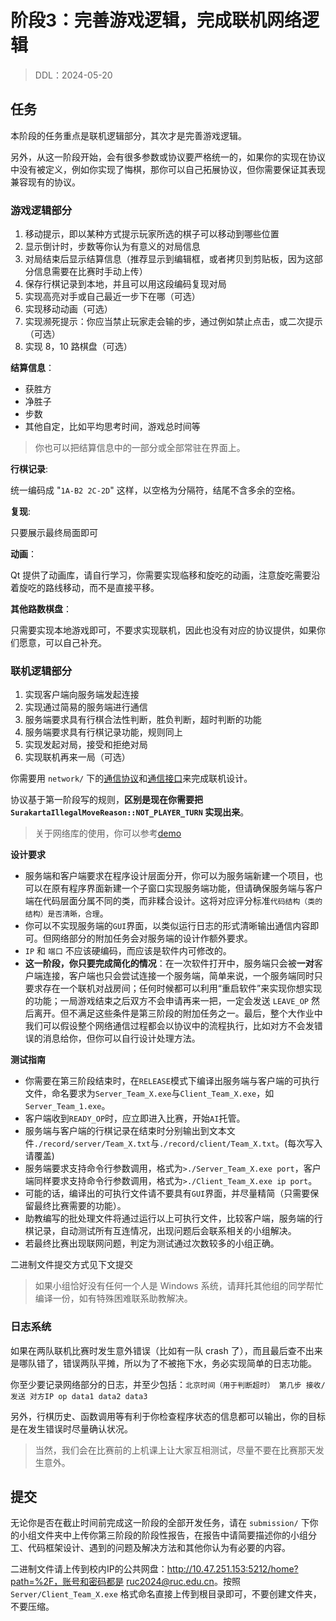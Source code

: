 # 阶段3：完善游戏逻辑，完成联机网络逻辑

> DDL：2024-05-20

## 任务

本阶段的任务重点是联机逻辑部分，其次才是完善游戏逻辑。

另外，从这一阶段开始，会有很多参数或协议要严格统一的，如果你的实现在协议中没有被定义，例如你实现了悔棋，那你可以自己拓展协议，但你需要保证其表现兼容现有的协议。

### 游戏逻辑部分

1. 移动提示，即以某种方式提示玩家所选的棋子可以移动到哪些位置
2. 显示倒计时，步数等你认为有意义的对局信息
3. 对局结束后显示结算信息（推荐显示到编辑框，或者拷贝到剪贴板，因为这部分信息需要在比赛时手动上传）
4. 保存行棋记录到本地，并且可以用这段编码复现对局
5. 实现高亮对手或自己最近一步下在哪（可选）
6. 实现移动动画（可选）
7. 实现濒死提示：你应当禁止玩家走会输的步，通过例如禁止点击，或二次提示（可选）
8. 实现 8，10 路棋盘（可选）

**结算信息**：

- 获胜方
- 净胜子
- 步数
- 其他自定，比如平均思考时间，游戏总时间等

> 你也可以把结算信息中的一部分或全部常驻在界面上。

**行棋记录**:

统一编码成 "`1A-B2 2C-2D`" 这样，以空格为分隔符，结尾不含多余的空格。

**复现**: 

只要展示最终局面即可

**动画**：

Qt 提供了动画库，请自行学习，你需要实现临移和旋吃的动画，注意旋吃需要沿着旋吃的路线移动，而不是直接平移。

**其他路数棋盘**：

只需要实现本地游戏即可，不要求实现联机，因此也没有对应的协议提供，如果你们愿意，可以自己补充。

### 联机逻辑部分

1. 实现客户端向服务端发起连接
2. 实现通过简易的服务端进行通信
3. 服务端要求具有行棋合法性判断，胜负判断，超时判断的功能
4. 服务端要求具有行棋记录功能，规则同上
5. 实现发起对局，接受和拒绝对局
6. 实现联机再来一局（可选）

你需要用 `network/` 下的[通信协议](../network/doc/protocol.md)和[通信接口](../network/doc/api.md)来完成联机设计。

协议基于第一阶段写的规则，**区别是现在你需要把 `SurakartaIllegalMoveReason::NOT_PLAYER_TURN` 实现出来**。

> 关于网络库的使用，你可以参考[demo](https://github.com/JongMelon/QtNetworkDemo)

**设计要求**

- 服务端和客户端要求在程序设计层面分开，你可以为服务端新建一个项目，也可以在原有程序界面新建一个子窗口实现服务端功能，但请确保服务端与客户端在代码层面分属不同的类，而非糅合设计。这将对应评分标准`代码结构（类的结构）是否清晰，合理`。
- 你可以不实现服务端的`GUI`界面，以类似运行日志的形式清晰输出通信内容即可。但网络部分的附加任务会对服务端的设计作额外要求。
- `IP` 和 `端口` 不应该硬编码，而应该是软件内可修改的。
- **这一阶段，你只要完成简化的情况**：在一次软件打开中，服务端只会被**一对**客户端连接，客户端也只会尝试连接一个服务端，简单来说，一个服务端同时只要求存在一个联机对战房间；任何时候都可以利用“重启软件”来实现你想实现的功能；一局游戏结束之后双方不会申请再来一把，一定会发送 `LEAVE_OP` 然后离开。但不满足这些条件是第三阶段的附加任务之一。最后，整个大作业中我们可以假设整个网络通信过程都会以协议中的流程执行，比如对方不会发错误的消息给你，但你可以自行设计处理方法。

**测试指南**

- 你需要在第三阶段结束时，在`RELEASE`模式下编译出服务端与客户端的可执行文件，命名要求为`Server_Team_X.exe`与`Client_Team_X.exe`，如`Server_Team_1.exe`。
- 客户端收到`READY_OP`时，应立即进入比赛，开始`AI`托管。
- 服务端与客户端的行棋记录在结束时分别输出到文本文件`./record/server/Team_X.txt`与`./record/client/Team_X.txt`。(每次写入请覆盖)
- 服务端要求支持命令行参数调用，格式为`>./Server_Team_X.exe port`，客户端同样要求支持命令行参数调用，格式为`>./Client_Team_X.exe ip port`。
- 可能的话，编译出的可执行文件请不要具有`GUI`界面，并尽量精简（只需要保留最终比赛需要的功能）。
- 助教编写的批处理文件将通过运行以上可执行文件，比较客户端，服务端的行棋记录，自动测试所有互连情况，出现问题后会联系相关的小组解决。
- 若最终比赛出现联网问题，判定为测试通过次数较多的小组正确。

二进制文件提交方式见下文提交

> 如果小组恰好没有任何一个人是 Windows 系统，请拜托其他组的同学帮忙编译一份，如有特殊困难联系助教解决。

### 日志系统

如果在两队联机比赛时发生意外错误（比如有一队 crash 了），而且最后查不出来是哪队错了，错误两队平摊，所以为了不被拖下水，务必实现简单的日志功能。

你至少要记录网络部分的日志，并至少包括：`北京时间（用于判断超时） 第几步 接收/发送 对方IP op data1 data2 data3`

另外，行棋历史、函数调用等有利于你检查程序状态的信息都可以输出，你的目标是在发生错误时尽量确认状况。

> 当然，我们会在比赛前的上机课上让大家互相测试，尽量不要在比赛那天发生意外。

## 提交

无论你是否在截止时间前完成这一阶段的全部开发任务，请在 `submission/` 下你的小组文件夹中上传你第三阶段的阶段性报告，在报告中请简要描述你的小组分工、代码框架设计、遇到的问题及解决方法和其他你认为有必要的内容。

二进制文件请上传到校内IP的公共网盘：http://10.47.251.153:5212/home?path=%2F，账号和密码都是 ruc2024@ruc.edu.cn。按照 `Server/Client_Team_X.exe` 格式命名直接上传到根目录即可，不要创建文件夹，不要压缩。
